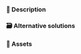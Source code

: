 <!--⏱️ Before you start...
Have you checked whether or not a similar pull request has already been reported?-->

### 📄 Description
<!--A clear and concise description of what your idea is. Include things like possible use cases, drawbacks, etc.-->


### 🗃️ Alternative solutions
<!--Describe more ways this idea could be implemented.-->


### 📸 Assets
<!--A list of assets (screenshots, mockups) relevant to this feature request.
You can also include GitHub citations (if you know what these are).-->
